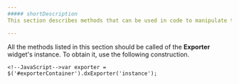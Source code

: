 ```yaml
---
##### shortDescription
This section describes methods that can be used in code to manipulate the **Exporter** widget.

---
```

All the methods listed in this section should be called of the **Exporter** widget's instance. To obtain it, use the following construction.

    <!--JavaScript-->var exporter = $('#exporterContainer').dxExporter('instance');